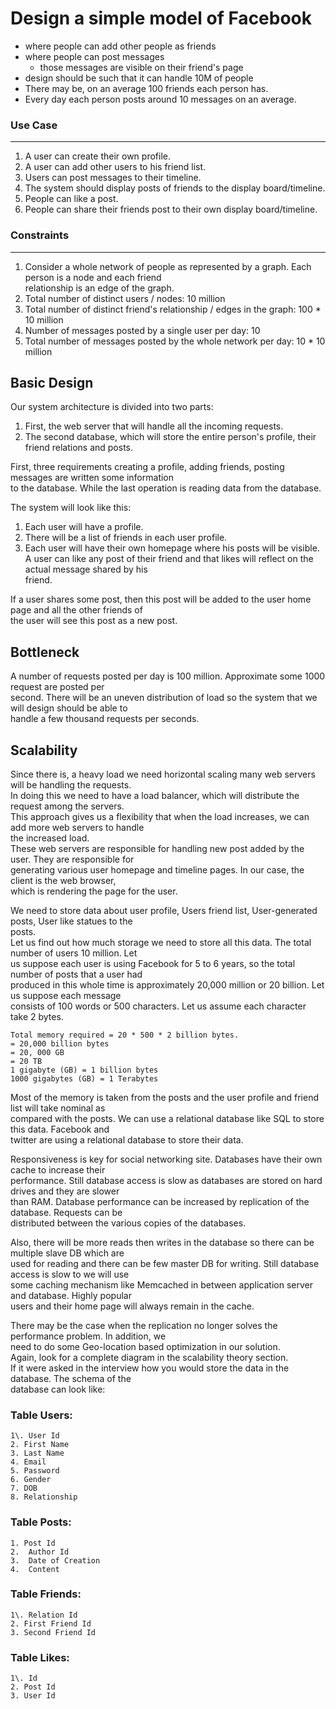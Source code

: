 # Design a simple model of Facebook
- where people can add other people as friends
- where people can post messages 
    - those messages are visible on their friend's page
- design should be such that it can handle 10M of people
- There may be, on an average 100 friends each person has. 
- Every day each person posts around 10 messages on an average.


### Use Case
--------
1.  A user can create their own profile.
2.  A user can add other users to his friend list.
3.  Users can post messages to their timeline.
4.  The system should display posts of friends to the display board/timeline.
5.  People can like a post.
6.  People can share their friends post to their own display board/timeline.

### Constraints
-----------

1.  Consider a whole network of people as represented by a graph. Each person is a node and each friend\
    relationship is an edge of the graph.
2.  Total number of distinct users / nodes: 10 million
3.  Total number of distinct friend's relationship / edges in the graph: 100 * 10 million
4.  Number of messages posted by a single user per day: 10
5.  Total number of messages posted by the whole network per day: 10 * 10 million

Basic Design
------------

Our system architecture is divided into two parts:

1.  First, the web server that will handle all the incoming requests.
2.  The second database, which will store the entire person's profile, their friend relations and posts.

First, three requirements creating a profile, adding friends, posting messages are written some information\
to the database. While the last operation is reading data from the database.

The system will look like this:

1.  Each user will have a profile.
2.  There will be a list of friends in each user profile.
3.  Each user will have their own homepage where his posts will be visible.\
    A user can like any post of their friend and that likes will reflect on the actual message shared by his\
    friend.

If a user shares some post, then this post will be added to the user home page and all the other friends of\
the user will see this post as a new post.

Bottleneck
----------

A number of requests posted per day is 100 million. Approximate some 1000 request are posted per\
second. There will be an uneven distribution of load so the system that we will design should be able to\
handle a few thousand requests per seconds.

Scalability
-----------

Since there is, a heavy load we need horizontal scaling many web servers will be handling the requests.\
In doing this we need to have a load balancer, which will distribute the request among the servers.\
This approach gives us a flexibility that when the load increases, we can add more web servers to handle\
the increased load.\
These web servers are responsible for handling new post added by the user. They are responsible for\
generating various user homepage and timeline pages. In our case, the client is the web browser,\
which is rendering the page for the user.

We need to store data about user profile, Users friend list, User-generated posts, User like statues to the\
posts.\
Let us find out how much storage we need to store all this data. The total number of users 10 million. Let\
us suppose each user is using Facebook for 5 to 6 years, so the total number of posts that a user had\
produced in this whole time is approximately 20,000 million or 20 billion. Let us suppose each message\
consists of 100 words or 500 characters. Let us assume each character take 2 bytes.

```
Total memory required = 20 * 500 * 2 billion bytes.
= 20,000 billion bytes
= 20, 000 GB
= 20 TB
1 gigabyte (GB) = 1 billion bytes
1000 gigabytes (GB) = 1 Terabytes

```

Most of the memory is taken from the posts and the user profile and friend list will take nominal as\
compared with the posts. We can use a relational database like SQL to store this data. Facebook and\
twitter are using a relational database to store their data.

Responsiveness is key for social networking site. Databases have their own cache to increase their\
performance. Still database access is slow as databases are stored on hard drives and they are slower\
than RAM. Database performance can be increased by replication of the database. Requests can be\
distributed between the various copies of the databases.

Also, there will be more reads then writes in the database so there can be multiple slave DB which are\
used for reading and there can be few master DB for writing. Still database access is slow to we will use\
some caching mechanism like Memcached in between application server and database. Highly popular\
users and their home page will always remain in the cache.

There may be the case when the replication no longer solves the performance problem. In addition, we\
need to do some Geo-location based optimization in our solution.\
Again, look for a complete diagram in the scalability theory section.\
If it were asked in the interview how you would store the data in the database. The schema of the\
database can look like:

### Table Users:

```
1\. User Id
2. First Name
3. Last Name
4. Email
5. Password
6. Gender
7. DOB
8. Relationship

```

### Table Posts:

```
1. Post Id
2.  Author Id
3.  Date of Creation
4.  Content

```

### Table Friends:

```
1\. Relation Id
2. First Friend Id
3. Second Friend Id

```

### Table Likes:

```
1\. Id
2. Post Id
3. User Id

```